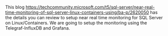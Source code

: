 This blog https://techcommunity.microsoft.com/t5/sql-server/near-real-time-monitoring-of-sql-server-linux-containers-using/ba-p/2620050 has the details you can review to setup near real time monitoring for SQL Server on Linux/Containers. We are going to setup the monitoring using the Telegraf-InfluxDB and Grafana.















